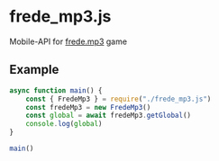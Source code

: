 # frede_mp3.js
Mobile-API for [frede.mp3](https://play.google.com/store/apps/details?id=com.HonoLiteGames.mishkafredee) game

## Example
```JavaScript
async function main() {
	const { FredeMp3 } = require("./frede_mp3.js")
	const fredeMp3 = new FredeMp3()
	const global = await fredeMp3.getGlobal()
	console.log(global)
}

main()
```
